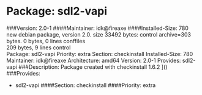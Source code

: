 Package: sdl2-vapi 
============= 

###Version: 2.0-1
####Maintainer: idk@fireaxe
####Installed-Size: 780
new debian package, version 2.0.
size 33492 bytes: control archive=303 bytes.
0 bytes,     0 lines      conffiles            
209 bytes,     9 lines      control              
Package: sdl2-vapi
Priority: extra
Section: checkinstall
Installed-Size: 780
Maintainer: idk@fireaxe
Architecture: amd64
Version: 2.0-1
Provides: sdl2-vapi
###Description:
 Package created with checkinstall 1.6.2
]()
###Provides:
  * sdl2-vapi
####Section: checkinstall
####Priority: extra
